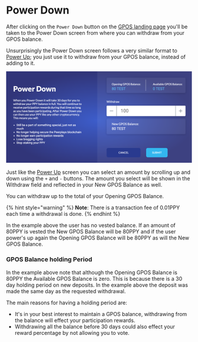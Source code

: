 # Power Down

After clicking on the `Power Down` button on the [GPOS landing page](gpos-landing-page.md) you'll be taken to the Power Down screen from where you can withdraw from your GPOS balance.

Unsurprisingly the Power Down screen follows a very similar format to [Power Up](power-up.md); you just use it to withdraw from your GPOS balance, instead of adding to it.

![](../../../.gitbook/assets/screen-shot-2020-02-12-at-2.47.05-pm.png)

Just like the [Power Up](power-up.md) screen you can select an amount by scrolling up and down using the `+` and `-` buttons. The amount you select will be shown in the Withdraw field and reflected in your New GPOS Balance as well.

You can withdraw up to the total of your Opening GPOS Balance.

{% hint style="warning" %}
**Note**: There is a transaction fee of 0.01PPY each time a withdrawal is done.
{% endhint %}

In the example above the user has no vested balance. If an amount of 80PPY is vested the New GPOS Balance will be 80PPY and if the user power's up again the Opening GPOS Balance will be 80PPY as will the New GPOS Balance.

### GPOS Balance holding Period

In the example above note that although the Opening GPOS Balance is 80PPY the Available GPOS Balance is zero. This is because there is a 30 day holding period on new deposits. In the example above the deposit was made the same day as the requested withdrawal.

The main reasons for having a holding period are:

* It's in your best interest to maintain a GPOS balance, withdrawing from the balance will effect your participation rewards.
* Withdrawing all the balance before 30 days could also effect your reward percentage by not allowing you to vote.

